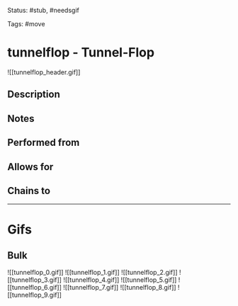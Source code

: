Status: #stub, #needsgif 

Tags: #move

# tunnelflop - Tunnel-Flop
![[tunnelflop_header.gif]]
## Description


## Notes


## Performed from


## Allows for


## Chains to


___
# Gifs
## Bulk
![[tunnelflop_0.gif]]
![[tunnelflop_1.gif]]
![[tunnelflop_2.gif]]
![[tunnelflop_3.gif]]
![[tunnelflop_4.gif]]
![[tunnelflop_5.gif]]
![[tunnelflop_6.gif]]
![[tunnelflop_7.gif]]
![[tunnelflop_8.gif]]
![[tunnelflop_9.gif]]
